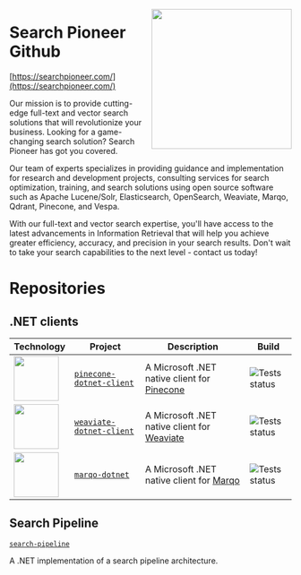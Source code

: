 [<img align="right" width="250" height="auto" src="https://searchpioneer.com/assets/svg/logos/logo.svg">](https://searchpioneer.com/)

# Search Pioneer Github

[https://searchpioneer.com/](https://searchpioneer.com/)

Our mission is to provide cutting-edge full-text and vector search solutions that will revolutionize your business. Looking for a game-changing search solution? Search Pioneer has got you covered.

Our team of experts specializes in providing guidance and implementation for research and development projects, consulting services for search optimization, training, and search solutions using open source software such as Apache Lucene/Solr, Elasticsearch, OpenSearch, Weaviate, Marqo, Qdrant, Pinecone, and Vespa.

With our full-text and vector search expertise, you'll have access to the latest advancements in Information Retrieval that will help you achieve greater efficiency, accuracy, and precision in your search results. Don't wait to take your search capabilities to the next level - contact us today!

# Repositories

## .NET clients

| Technology   	                                                                                                          | Project      												          | Description   													 | Build            																					|
| ----------------------------------------------------------------------------------------------------------------------- | ----------------------------------------------------------------------- | ----------------------------------------------------------------- | ---------------------------------------------------------------------------------------------------- |
| [<img width="80" height="auto" src="https://searchpioneer.com/assets/svg/clients/pinecone.svg">](https://pinecone.io/)            | [`pinecone-dotnet-client`](https://github.com/searchpioneer/pinecone-dotnet-client)         | A Microsoft .NET native client for [Pinecone](https://pinecone.io/) | ![Tests status](https://github.com/searchpioneer/pinecone-dotnet-client/actions/workflows/dotnet.yml/badge.svg) |
| [<img width="80" height="auto" src="https://searchpioneer.com/assets/svg/clients/weaviate.svg">](https://weaviate.io/)            | [`weaviate-dotnet-client`](https://github.com/searchpioneer/weaviate-dotnet-client)         | A Microsoft .NET native client for [Weaviate](https://weaviate.io/) | ![Tests status](https://github.com/searchpioneer/weaviate-dotnet-client/actions/workflows/tests.yml/badge.svg) |
| [<img width="80" height="auto" src="https://searchpioneer.com/assets/svg/clients/marqo.svg">](https://www.marqo.ai/)               | [`marqo-dotnet`](https://github.com/searchpioneer/marqo-dotnet)         | A Microsoft .NET native client for [Marqo](https://www.marqo.ai/) | ![Tests status](https://github.com/searchpioneer/marqo-dotnet/actions/workflows/tests.yml/badge.svg) |

## Search Pipeline

[`search-pipeline`](https://github.com/searchpioneer/search-pipeline)

A .NET implementation of a search pipeline architecture. 
